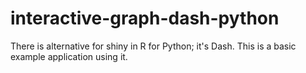 # interactive-graph-dash-python

There is alternative for shiny in R for Python; it's Dash. This is a basic example application using it.
